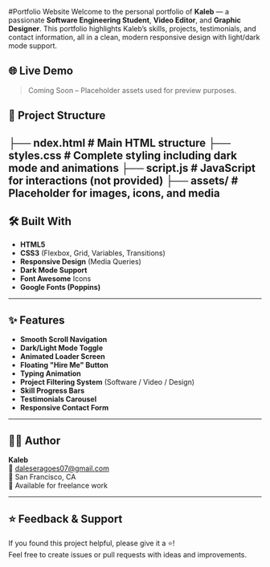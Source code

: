 #Portfolio Website
Welcome to the personal portfolio of **Kaleb** — a passionate **Software Engineering Student**, **Video Editor**, and **Graphic Designer**. This portfolio highlights Kaleb’s skills, projects, testimonials, and contact information, all in a clean, modern responsive design with light/dark mode support.

## 🌐 Live Demo
> Coming Soon – Placeholder assets used for preview purposes.

## 📁 Project Structure

├── ndex.html # Main HTML structure
├── styles.css # Complete styling including dark mode and animations
├── script.js # JavaScript for interactions (not provided)
├── assets/ # Placeholder for images, icons, and media
---
## 🛠️ Built With

- **HTML5**
- **CSS3** (Flexbox, Grid, Variables, Transitions)
- **Responsive Design** (Media Queries)
- **Dark Mode Support**
- **Font Awesome** Icons
- **Google Fonts (Poppins)**

---

## ✨ Features

- **Smooth Scroll Navigation**
- **Dark/Light Mode Toggle**
- **Animated Loader Screen**
- **Floating "Hire Me" Button**
- **Typing Animation**
- **Project Filtering System** (Software / Video / Design)
- **Skill Progress Bars**
- **Testimonials Carousel**
- **Responsive Contact Form**

---

## 👨‍💻 Author

**Kaleb**  
📧 [daleseragoes07@gmail.com](mailto@gmail.com)  
📍 San Francisco, CA  
💼 Available for freelance work

---
## ⭐️ Feedback & Support
If you found this project helpful, please give it a ⭐️!  
Feel free to create issues or pull requests with ideas and improvements.

